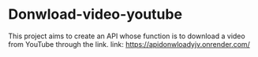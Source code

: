 # Donwload-video-youtube
This project aims to create an API whose function is to download a video from YouTube through the link.
link: https://apidonwloadyjv.onrender.com/
